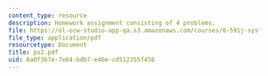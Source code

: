 ```yaml
---
content_type: resource
description: Homework assignment consisting of 4 problems.
file: https://ol-ocw-studio-app-qa.s3.amazonaws.com/courses/8-591j-systems-biology-fall-2004/8a0f3b7e7e64bdb7e46ecd512355f458_ps2.pdf
file_type: application/pdf
resourcetype: Document
title: ps2.pdf
uid: 8a0f3b7e-7e64-bdb7-e46e-cd512355f458
---
```

